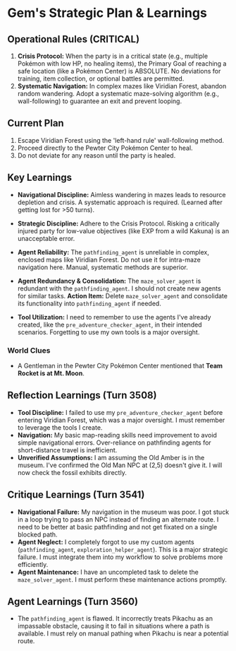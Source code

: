# Gem's Strategic Plan & Learnings

## Operational Rules (CRITICAL)
1.  **Crisis Protocol:** When the party is in a critical state (e.g., multiple Pokémon with low HP, no healing items), the Primary Goal of reaching a safe location (like a Pokémon Center) is ABSOLUTE. No deviations for training, item collection, or optional battles are permitted.
2.  **Systematic Navigation:** In complex mazes like Viridian Forest, abandon random wandering. Adopt a systematic maze-solving algorithm (e.g., wall-following) to guarantee an exit and prevent looping.

## Current Plan
1.  Escape Viridian Forest using the 'left-hand rule' wall-following method.
2.  Proceed directly to the Pewter City Pokémon Center to heal.
3.  Do not deviate for any reason until the party is healed.

## Key Learnings
*   **Navigational Discipline:** Aimless wandering in mazes leads to resource depletion and crisis. A systematic approach is required. (Learned after getting lost for >50 turns).
*   **Strategic Discipline:** Adhere to the Crisis Protocol. Risking a critically injured party for low-value objectives (like EXP from a wild Kakuna) is an unacceptable error.
*   **Agent Reliability:** The `pathfinding_agent` is unreliable in complex, enclosed maps like Viridian Forest. Do not use it for intra-maze navigation here. Manual, systematic methods are superior.

*   **Agent Redundancy & Consolidation:** The `maze_solver_agent` is redundant with the `pathfinding_agent`. I should not create new agents for similar tasks. **Action Item:** Delete `maze_solver_agent` and consolidate its functionality into `pathfinding_agent` if needed.
*   **Tool Utilization:** I need to remember to use the agents I've already created, like the `pre_adventure_checker_agent`, in their intended scenarios. Forgetting to use my own tools is a major oversight.

### World Clues
*   A Gentleman in the Pewter City Pokémon Center mentioned that **Team Rocket is at Mt. Moon**.

## Reflection Learnings (Turn 3508)
*   **Tool Discipline:** I failed to use my `pre_adventure_checker_agent` before entering Viridian Forest, which was a major oversight. I must remember to leverage the tools I create.
*   **Navigation:** My basic map-reading skills need improvement to avoid simple navigational errors. Over-reliance on pathfinding agents for short-distance travel is inefficient.
*   **Unverified Assumptions:** I am assuming the Old Amber is in the museum. I've confirmed the Old Man NPC at (2,5) doesn't give it. I will now check the fossil exhibits directly.

## Critique Learnings (Turn 3541)
*   **Navigational Failure:** My navigation in the museum was poor. I got stuck in a loop trying to pass an NPC instead of finding an alternate route. I need to be better at basic pathfinding and not get fixated on a single blocked path.
*   **Agent Neglect:** I completely forgot to use my custom agents (`pathfinding_agent`, `exploration_helper_agent`). This is a major strategic failure. I must integrate them into my workflow to solve problems more efficiently.
*   **Agent Maintenance:** I have an uncompleted task to delete the `maze_solver_agent`. I must perform these maintenance actions promptly.

## Agent Learnings (Turn 3560)
* The `pathfinding_agent` is flawed. It incorrectly treats Pikachu as an impassable obstacle, causing it to fail in situations where a path is available. I must rely on manual pathing when Pikachu is near a potential route.